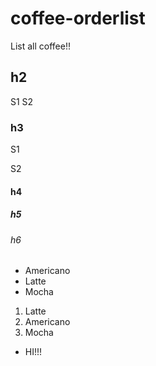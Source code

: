 # coffee-orderlist
List all coffee!!

## h2
S1
S2

### h3
S1

S2


#### h4

##### h5

###### h6

- Americano
- Latte
- Mocha

1. Latte
2. Americano
3. Mocha
<ul>
 <li>HI!!!</li>
</ul>


